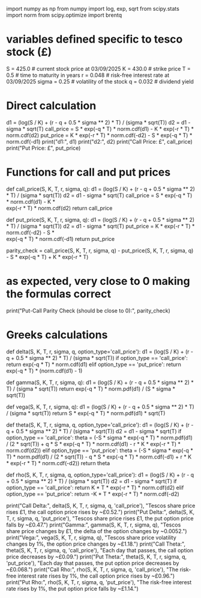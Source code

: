 import numpy as np
from numpy import log, exp, sqrt
from scipy.stats import norm
from scipy.optimize import brentq

# variables defined specific to tesco stock (£)
S = 425.0  # current stock price at 03/09/2025
K = 430.0  # strike price
T = 0.5    # time to maturity in years
r = 0.048   # risk-free interest rate at 03/09/2025
sigma = 0.25  # volatility of the stock
q = 0.032  # dividend yield

# Direct calculation
d1 = (log(S / K) + (r - q + 0.5 * sigma ** 2) * T) / (sigma * sqrt(T))
d2 = d1 - sigma * sqrt(T)
call_price = S * exp(-q * T) * norm.cdf(d1) - K * exp(-r * T) * norm.cdf(d2)
put_price = K * exp(-r * T) * norm.cdf(-d2) - S * exp(-q * T) * norm.cdf(-d1)
print("d1:", d1)
print("d2:", d2)
print("Call Price: £", call_price)
print("Put Price: £", put_price)

# Functions for call and put prices


def call_price(S, K, T, r, sigma, q):
    d1 = (log(S / K) + (r - q + 0.5 * sigma ** 2) * T) / (sigma * sqrt(T))
    d2 = d1 - sigma * sqrt(T)
    call_price = S * exp(-q * T) * norm.cdf(d1) - K * \
        exp(-r * T) * norm.cdf(d2)
    return call_price


def put_price(S, K, T, r, sigma, q):
    d1 = (log(S / K) + (r - q + 0.5 * sigma ** 2) * T) / (sigma * sqrt(T))
    d2 = d1 - sigma * sqrt(T)
    put_price = K * exp(-r * T) * norm.cdf(-d2) - S * \
        exp(-q * T) * norm.cdf(-d1)
    return put_price


parity_check = call_price(S, K, T, r, sigma, q) - put_price(S,
                                                            K, T, r, sigma, q) - S * exp(-q * T) + K * exp(-r * T)
# as expected, very close to 0 making the formulas correct
print("Put-Call Parity Check (should be close to 0):", parity_check)

# Greeks calculations


def delta(S, K, T, r, sigma, q, option_type='call_price'):
    d1 = (log(S / K) + (r - q + 0.5 * sigma ** 2) * T) / (sigma * sqrt(T))
    if option_type == 'call_price':
        return exp(-q * T) * norm.cdf(d1)
    elif option_type == 'put_price':
        return exp(-q * T) * (norm.cdf(d1) - 1)


def gamma(S, K, T, r, sigma, q):
    d1 = (log(S / K) + (r - q + 0.5 * sigma ** 2) * T) / (sigma * sqrt(T))
    return exp(-q * T) * norm.pdf(d1) / (S * sigma * sqrt(T))


def vega(S, K, T, r, sigma, q):
    d1 = (log(S / K) + (r - q + 0.5 * sigma ** 2) * T) / (sigma * sqrt(T))
    return S * exp(-q * T) * norm.pdf(d1) * sqrt(T)


def theta(S, K, T, r, sigma, q, option_type='call_price'):
    d1 = (log(S / K) + (r - q + 0.5 * sigma ** 2) * T) / (sigma * sqrt(T))
    d2 = d1 - sigma * sqrt(T)
    if option_type == 'call_price':
        theta = (-S * sigma * exp(-q * T) * norm.pdf(d1) / (2 * sqrt(T))
                 + q * S * exp(-q * T) * norm.cdf(d1)
                 - r * K * exp(-r * T) * norm.cdf(d2))
    elif option_type == 'put_price':
        theta = (-S * sigma * exp(-q * T) * norm.pdf(d1) / (2 * sqrt(T))
                 - q * S * exp(-q * T) * norm.cdf(-d1)
                 + r * K * exp(-r * T) * norm.cdf(-d2))
    return theta


def rho(S, K, T, r, sigma, q, option_type='call_price'):
    d1 = (log(S / K) + (r - q + 0.5 * sigma ** 2) * T) / (sigma * sqrt(T))
    d2 = d1 - sigma * sqrt(T)
    if option_type == 'call_price':
        return K * T * exp(-r * T) * norm.cdf(d2)
    elif option_type == 'put_price':
        return -K * T * exp(-r * T) * norm.cdf(-d2)


print("Call Delta:", delta(S, K, T, r, sigma, q, 'call_price'),
      "Tescos share price rises £1, the call option price rises by ~£0.52.")
print("Put Delta:", delta(S, K, T, r, sigma, q, 'put_price'),
      "Tescos share price rises £1, the put option price falls by ~£0.47.")
print("Gamma:", gamma(S, K, T, r, sigma, q),
      "Tescos share price changes by £1, the delta of the option changes by ~0.0052.")
print("Vega:", vega(S, K, T, r, sigma, q),
      "Tescos share price volatility changes by 1%, the option price changes by ~£1.18.")
print("Call Theta:", theta(S, K, T, r, sigma, q, 'call_price'),
      "Each day that passes, the call option price decreases by ~£0.09.")
print("Put Theta:", theta(S, K, T, r, sigma, q, 'put_price'),
      "Each day that passes, the put option price decreases by ~£0.068.")
print("Call Rho:", rho(S, K, T, r, sigma, q, 'call_price'),
      "The risk-free interest rate rises by 1%, the call option price rises by ~£0.96.")
print("Put Rho:", rho(S, K, T, r, sigma, q, 'put_price'),
      "The risk-free interest rate rises by 1%, the put option price falls by ~£1.14.")
